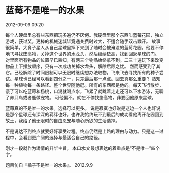 # 蓝莓不是唯一的水果


2012-09-09 09:20

每个人硬盘里总有些东西把玩多遍仍不厌倦。我硬盘里那个东西叫蓝莓花园，独立游戏，获过奖。更棒的机械迷城毕竟通关费时过大，不适合随手双击戳开。
故事很简单，大鼻子星人从自己星球里掉下来到了随时会被淹没的蓝莓花园。他要不停地飞寻找垫高物，关掉这个世界的水龙头，然后继续垫高，找到回返星球的门。
对里面所有物品的位置早已熟知，有两三个物品始终拿不到。二三十遍玩下来改变物品上下摆放顺序，只有一次成功关掉水龙头，解除后顾之忧。
然而感受到了其它。已经解除了时间限制可以无限时继续想办法取物，飞来飞去寻找所有的种子尝试。星球也已经可以看到四分之一，只差最后那一点点。回去真那么重要？
熟知每一种植物每一条路径。整个世界随他逛。所有的东西都是他的。每天飞行散步，饿了可以吃蓝莓和杨桃，口渴就喝点水，飞累了就跳着走走还可以下水游泳，无聊了养只鸟或者鹿做宠物。
可他偏不。就在不停找垫高物，非要回他原来星球。

蓝莓真的不是唯一的水果。选择可以更多。
说是寂寞也好说是这边一个人也好说是那个星球还有深深的羁绊也好。也许我始终玩不到最后的成功看他离开花园回到故土，我给了他无限时的自由恩宠与随心所欲的生活选择。

不是说达不到终点就要好好享受过程。终点仍然是上路的理由与动力。只是这一过程中，会看到更广阔的选择与最适合自己的路径。

刚才一段就作为矫情的升华主旨。
本口水文最想表达的着重点是“不是唯一”四个字。

题目仿自『橘子不是唯一的水果』。
2012.9.9

